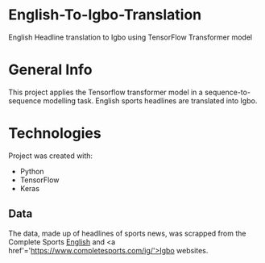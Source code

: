 # English-To-Igbo-Translation
English Headline translation to Igbo using TensorFlow Transformer model

# General Info
This project applies the Tensorflow transformer model in a sequence-to-sequence modelling task. English sports headlines are translated into Igbo.

# Technologies
Project was created with:

* Python
* TensorFlow
* Keras

## Data
The data, made up of headlines of sports news, was scrapped from the Complete Sports <a href='https://www.completesports.com/'>English</a> and <a href'='https://www.completesports.com/ig/'>Igbo</a> websites.
